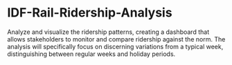 # IDF-Rail-Ridership-Analysis
Analyze and visualize the ridership patterns, creating a dashboard that allows stakeholders to monitor and compare ridership against the norm. The analysis will specifically focus on discerning variations from a typical week, distinguishing between regular weeks and holiday periods.
